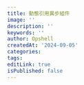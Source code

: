```yaml
---
title: 動態引用異步組件
image: ''
description: ''
keywords: ''
author: Opshell
createdAt: '2024-09-05'
categories:
tags:
editLink: true
isPublished: false
---
```


